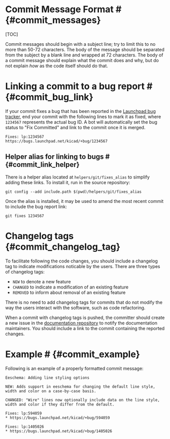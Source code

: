 # Commit Message Format # {#commit_messages}

[TOC]

Commit messages should begin with a subject line; try to limit this to no more
than 50-72 characters. The body of the message should be separated from the
subject by a blank line and wrapped at 72 characters. The body of a commit
message should explain what the commit does and why, but do not explain *how*
as the code itself should do that.

# Linking a commit to a bug report # {#commit_bug_link}

If your commit fixes a bug that has been reported in the [Launchpad bug
tracker](https://bugs.launchpad.net/kicad/+bugs), end your commit with the
following lines to mark it as fixed, where `1234567` represents the actual
bug ID. A bot will automatically set the bug status to "Fix Committed" and link
to the commit once it is merged.

    Fixes: lp:1234567
    https://bugs.launchpad.net/kicad/+bug/1234567

## Helper alias for linking to bugs # {#commit_link_helper}

There is a helper alias located at `helpers/git/fixes_alias` to simplify adding
these links. To install it, run in the source repository:

    git config --add include.path $(pwd)/helpers/git/fixes_alias

Once the alias is installed, it may be used to amend the most recent commit to
include the bug report link:

    git fixes 1234567

# Changelog tags {#commit_changelog_tag}

To facilitate following the code changes, you should include a changelog tag to
indicate modifications noticable by the users. There are three types of
changelog tags:

- `NEW` to denote a new feature
- `CHANGED` to indicate a modification of an existing feature
- `REMOVED` to inform about removal of an existing feature

There is no need to add changelog tags for commits that do not modify the way
the users interact with the software, such as code refactoring.

When a commit with changelog tags is pushed, the committer should create a new
issue in the [documentation
repository](http://github.com/KiCad/kicad-doc/issues) to notify the
documentation maintainers. You should include a link to the commit containing
the reported changes.

# Example # {#commit_example}

Following is an example of a properly formatted commit message:

    Eeschema: Adding line styling options
    
    NEW: Adds support in eeschema for changing the default line style,
    width and color on a case-by-case basis.
    
    CHANGED: "Wire" lines now optionally include data on the line style,
    width and color if they differ from the default.
    
    Fixes: lp:594059
    * https://bugs.launchpad.net/kicad/+bug/594059
    
    Fixes: lp:1405026
    * https://bugs.launchpad.net/kicad/+bug/1405026
